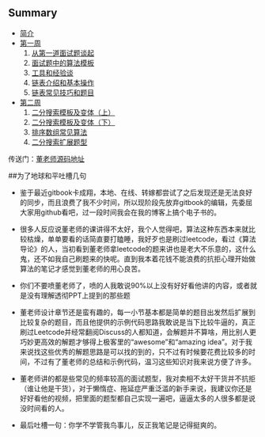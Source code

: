 ## Summary

* [简介](README.md)
* [第一周](chapter1/README.md)
   1. [从第一道面试题谈起](chapter1/1_1.md)
   2. [面试题中的算法模板](chapter1/1_2.md)
   3. [工具和经验谈](chapter1/1_3.md)
   4. [链表介绍和基本操作](chapter1/1_4.md)
   5. [链表常见技巧和题目](chapter1/1_5.md)
* [第二周](chapter/README.md)
   1. [二分搜索模板及变体（上）](chapter2/2_1.md)
   2. [二分搜索模板及变体（下）](chapter2/2_2.md)
   3. [排序数组常见算法](chapter2/2_3.md)
   4. [二分搜索扩展题型](chapter2/2_4.md)


传送门：[董老师源码地址](https://github.com/dongfeiwww/boolan)


##为了地球和平吐槽几句

- 鉴于最近gitbook卡成翔，本地、在线、转嫁都尝试了之后发现还是无法良好的同步，而且浪费了我不少时间，所以现阶段先放弃gitbook的编辑，先委屈大家用github看吧，过一段时间我会在我的博客上搞个电子书的。

- 很多人反应说董老师的课讲得不太好，我个人觉得吧，算法这种东西本来就比较枯燥，单单要看的话简直要打瞌睡，我好歹也是刷过leetcode，看过《算法导论》的人，当初看到董老师拿leetcode的题来讲也是老大不乐意的，这什么鬼，还不如我自己刷题来的快呢。直到我本着花钱不能浪费的抗拒心理开始做算法的笔记才感觉到董老师的用心良苦。    
- 你们不要喷董老师了，喷的人我敢说90%以上没有好好看他讲的内容，或者就是没有理解透彻PPT上提到的那些题  
- 董老师设计章节还是蛮有趣的，每一小节基本都是简单的题目出发然后扩展到比较复杂的题目，而且他提供的示例代码思路我敢说是当下比较牛逼的，真正刷过Leetcode并经常翻阅Discuss的人都知道，会解题并不算啥，用比别人更巧妙更高效的解题才够得上极客里的“awesome”和“amazing idea”。对于我来说找这些优秀的解题思路是可以找的到的，只不过有时候要花费比较多的时间，不过有了董老师的总结和示例代码，温习这些知识对我来说方便了许多。  
- 董老师讲的都是些常见的频率较高的面试题型，我对卖相不太好干货并不抗拒（谁让他是干货），对于懒惰症、拖延症严重泛滥的新手来说，我建议你还是好好看他的视频，把里面的题型都自己实现一遍吧，逼逼太多的人很多都是说没时间看的人。  
- 最后吐槽一句：你学不学管我鸟事儿，反正我笔记是记得挺爽的。


